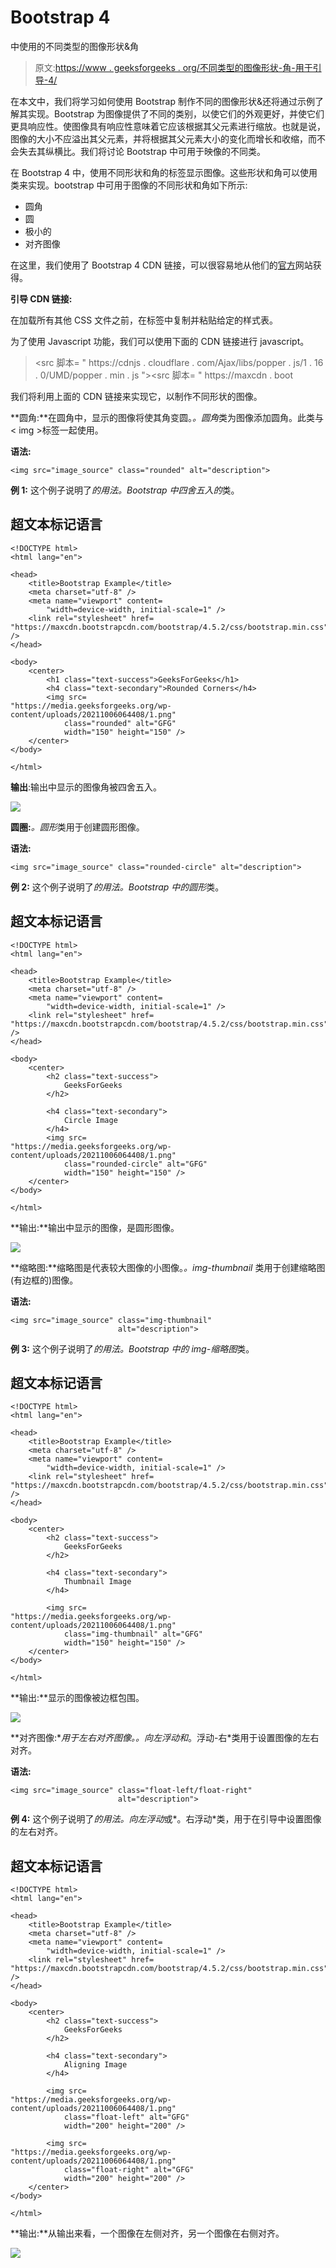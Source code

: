 # Bootstrap 4

中使用的不同类型的图像形状&角

> 原文:[https://www . geeksforgeeks . org/不同类型的图像形状-角-用于引导-4/](https://www.geeksforgeeks.org/different-types-of-image-shapes-corners-used-in-bootstrap-4/)

在本文中，我们将学习如何使用 Bootstrap 制作不同的图像形状&还将通过示例了解其实现。Bootstrap 为图像提供了不同的类别，以使它们的外观更好，并使它们更具响应性。使图像具有响应性意味着它应该根据其父元素进行缩放。也就是说，图像的大小不应溢出其父元素，并将根据其父元素大小的变化而增长和收缩，而不会失去其纵横比。我们将讨论 Bootstrap 中可用于映像的不同类。

在 Bootstrap 4 中，使用不同形状和角的标签显示图像。这些形状和角可以使用类来实现。bootstrap 中可用于图像的不同形状和角如下所示:

*   圆角
*   圆
*   极小的
*   对齐图像

在这里，我们使用了 Bootstrap 4 CDN 链接，可以很容易地从他们的[官方](https://getbootstrap.com/docs/4.5/getting-started/introduction/)网站获得。

**引导 CDN 链接:**

在加载所有其他 CSS 文件之前，在标签中复制并粘贴给定的样式表<link>。

> <link rel="”stylesheet”" href="”https://maxcdn.bootstrapcdn.com/bootstrap/4.5.2/css/bootstrap.min.css”">

为了使用 Javascript 功能，我们可以使用下面的 CDN 链接进行 javascript。

> <src 脚本= " https://cdnjs . cloudflare . com/Ajax/libs/popper . js/1 . 16 . 0/UMD/popper . min . js "></script><src 脚本= " https://maxcdn . boot

我们将利用上面的 CDN 链接来实现它，以制作不同形状的图像。

**圆角:**在圆角中，显示的图像将使其角变圆。*。圆角*类为图像添加圆角。此类与< img >标签一起使用。

**语法:**

```
<img src="image_source" class="rounded" alt="description">
```

**例 1:** 这个例子说明了*的用法。Bootstrap 中四舍五入的*类。

## 超文本标记语言

```
<!DOCTYPE html>
<html lang="en">

<head>
    <title>Bootstrap Example</title>
    <meta charset="utf-8" />
    <meta name="viewport" content=
        "width=device-width, initial-scale=1" />
    <link rel="stylesheet" href=
"https://maxcdn.bootstrapcdn.com/bootstrap/4.5.2/css/bootstrap.min.css" />
</head>

<body>
    <center>
        <h1 class="text-success">GeeksForGeeks</h1>
        <h4 class="text-secondary">Rounded Corners</h4>
        <img src=
"https://media.geeksforgeeks.org/wp-content/uploads/20211006064408/1.png" 
            class="rounded" alt="GFG" 
            width="150" height="150" />
    </center>
</body>

</html>
```

**输出**:输出中显示的图像角被四舍五入。

![](img/74ebe705d61bb1e5f9a89899dcaf3bd8.png)

**圆圈:***。圆形*类用于创建圆形图像。

**语法:**

```
<img src="image_source" class="rounded-circle" alt="description"> 
```

**例 2:** 这个例子说明了*的用法。Bootstrap 中的圆形*类。

## 超文本标记语言

```
<!DOCTYPE html>
<html lang="en">

<head>
    <title>Bootstrap Example</title>
    <meta charset="utf-8" />
    <meta name="viewport" content=
        "width=device-width, initial-scale=1" />
    <link rel="stylesheet" href=
"https://maxcdn.bootstrapcdn.com/bootstrap/4.5.2/css/bootstrap.min.css" />
</head>

<body>
    <center>
        <h2 class="text-success">
            GeeksForGeeks
        </h2>

        <h4 class="text-secondary">
            Circle Image
        </h4>
        <img src=
"https://media.geeksforgeeks.org/wp-content/uploads/20211006064408/1.png"
            class="rounded-circle" alt="GFG" 
            width="150" height="150" />
    </center>
</body>

</html>
```

**输出:**输出中显示的图像，是圆形图像。

![](img/0df6712652ea26f798a51da9b115a2c0.png)

**缩略图:**缩略图是代表较大图像的小图像。*。img-thumbnail* 类用于创建缩略图(有边框的)图像。

**语法:**

```
<img src="image_source" class="img-thumbnail" 
                        alt="description"> 
```

**例 3:** 这个例子说明了*的用法。Bootstrap 中的 img-缩略图*类。

## 超文本标记语言

```
<!DOCTYPE html>
<html lang="en">

<head>
    <title>Bootstrap Example</title>
    <meta charset="utf-8" />
    <meta name="viewport" content=
        "width=device-width, initial-scale=1" />
    <link rel="stylesheet" href=
"https://maxcdn.bootstrapcdn.com/bootstrap/4.5.2/css/bootstrap.min.css" />
</head>

<body>
    <center>
        <h2 class="text-success">
            GeeksForGeeks
        </h2>

        <h4 class="text-secondary">
            Thumbnail Image
        </h4>

        <img src=
"https://media.geeksforgeeks.org/wp-content/uploads/20211006064408/1.png" 
            class="img-thumbnail" alt="GFG" 
            width="150" height="150" />
    </center>
</body>

</html>
```

**输出:**显示的图像被边框包围。

![](img/79f0822c8572952ed5187f721d4aad18.png)

**对齐图像:**用于左右对齐图像。*。向左浮动*和*。浮动-右*类用于设置图像的左右对齐。

**语法:**

```
<img src="image_source" class="float-left/float-right" 
                        alt="description">
```

**例 4:** 这个例子说明了*的用法。向左浮动*或*。右浮动*类，用于在引导中设置图像的左右对齐。

## 超文本标记语言

```
<!DOCTYPE html>
<html lang="en">

<head>
    <title>Bootstrap Example</title>
    <meta charset="utf-8" />
    <meta name="viewport" content=
        "width=device-width, initial-scale=1" />
    <link rel="stylesheet" href=
"https://maxcdn.bootstrapcdn.com/bootstrap/4.5.2/css/bootstrap.min.css" />
</head>

<body>
    <center>
        <h2 class="text-success">
            GeeksForGeeks
        </h2>

        <h4 class="text-secondary">
            Aligning Image
        </h4>

        <img src=
"https://media.geeksforgeeks.org/wp-content/uploads/20211006064408/1.png" 
            class="float-left" alt="GFG" 
            width="200" height="200" />

        <img src=
"https://media.geeksforgeeks.org/wp-content/uploads/20211006064408/1.png" 
            class="float-right" alt="GFG" 
            width="200" height="200" />
    </center>
</body>

</html>
```

**输出:**从输出来看，一个图像在左侧对齐，另一个图像在右侧对齐。

![](img/fc3d699d09fbd5f3c1c033f89bbe35aa.png)
